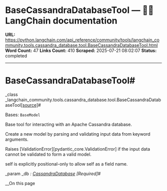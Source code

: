 # BaseCassandraDatabaseTool — 🦜🔗 LangChain  documentation

**URL:** https://python.langchain.com/api_reference/community/tools/langchain_community.tools.cassandra_database.tool.BaseCassandraDatabaseTool.html
**Word Count:** 47
**Links Count:** 410
**Scraped:** 2025-07-21 08:02:07
**Status:** completed

---

# BaseCassandraDatabaseTool\#

_class _langchain\_community.tools.cassandra\_database.tool.BaseCassandraDatabaseTool[\[source\]](https://python.langchain.com/api_reference/_modules/langchain_community/tools/cassandra_database/tool.html#BaseCassandraDatabaseTool)\#     

Bases: `BaseModel`

Base tool for interacting with an Apache Cassandra database.

Create a new model by parsing and validating input data from keyword arguments.

Raises \[ValidationError\]\[pydantic\_core.ValidationError\] if the input data cannot be validated to form a valid model.

self is explicitly positional-only to allow self as a field name.

_param _db _: [CassandraDatabase](https://python.langchain.com/api_reference/community/utilities/langchain_community.utilities.cassandra_database.CassandraDatabase.html#langchain_community.utilities.cassandra_database.CassandraDatabase "langchain_community.utilities.cassandra_database.CassandraDatabase")_ _\[Required\]_\#     

__On this page